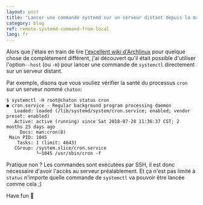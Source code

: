 ```yaml
---
layout: post
title: "Lancer une commande systemd sur un serveur distant depuis la machine locale"
category: blog
ref: remote-systemd-command-from-local
lang: fr
---
```


Alors que j'étais en train de lire [l'excellent wiki d'Archlinux][arch-wiki]
pour quelque chose de complètement différent, j'ai découvert qu'il était
possible d'utiliser l'option`--host` (ou `-H`) pour lancer une commande de
`systemctl` directement sur un serveur distant.

Par exemple, disons que vous vouliez vérifier la santé du processus `cron` sur
un serveur nommé `chaton`:
```
$ systemctl -H root@chaton status cron
● cron.service - Regular background program processing daemon
   Loaded: loaded (/lib/systemd/system/cron.service; enabled; vendor preset: enabled)
   Active: active (running) since Sat 2018-07-28 11:36:37 CST; 2 months 25 days ago
     Docs: man:cron(8)
 Main PID: 1045
    Tasks: 1 (limit: 4643)
   CGroup: /system.slice/cron.service
           └─1045 /usr/sbin/cron -f
```

Pratique non ? Les commandes sont exécutées par SSH, il est donc nécessaire
d'avoir l'accès au serveur préalablement. Et ça n'est pas limité à `status`
n'importe quelle commande de `systemctl` va pouvoir être lancée comme cela ;)

Have fun :wave:

[arch-wiki]: https://wiki.archlinux.org/index.php/systemd
